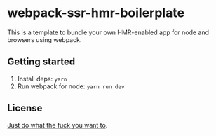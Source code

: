# webpack-ssr-hmr-boilerplate

This is a template to bundle your own HMR-enabled app for node and browsers
using webpack.

## Getting started

1. Install deps: `yarn`
2. Run webpack for node: `yarn run dev`

## License

[Just do what the fuck you want to](COPYING).
